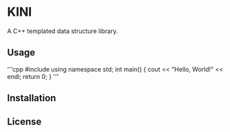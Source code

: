 # KINI
A C++ templated data structure library.

## Usage
'''cpp
  #include <iostream>
  using namespace std;
  int main()
  { cout << "Hello, World!" << endl; 
    return 0;
  }
'''
## Installation

## License


